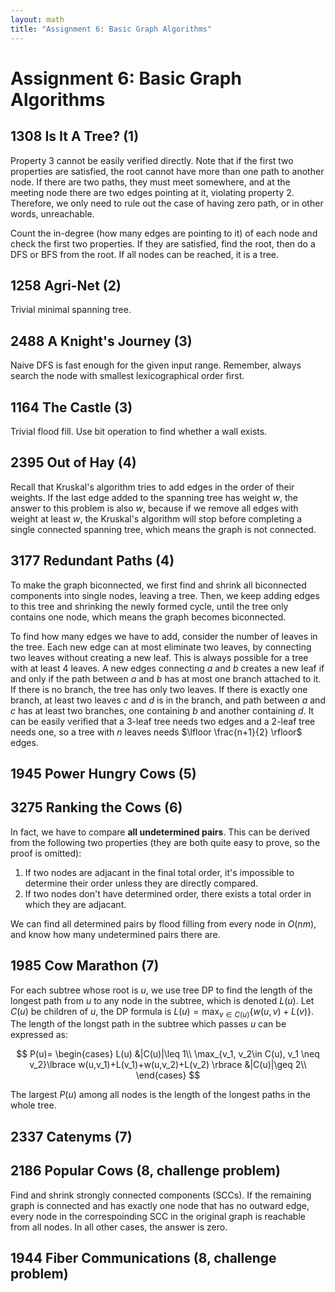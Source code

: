 ```yaml
---
layout: math
title: "Assignment 6: Basic Graph Algorithms"
---
```


# Assignment 6: Basic Graph Algorithms 

## 1308 Is It A Tree? (1) 

Property 3 cannot be easily verified directly. Note that if the first two properties are satisfied, the root cannot have more than one path to another node. If there are two paths, they must meet somewhere, and at the meeting node there are two edges pointing at it, violating property 2. Therefore, we only need to rule out the case of having zero path, or in other words, unreachable.

Count the in-degree (how many edges are pointing to it) of each node and check the first two properties. If they are satisfied, find the root, then do a DFS or BFS from the root. If all nodes can be reached, it is a tree.

## 1258 Agri-Net (2) 

Trivial minimal spanning tree.

## 2488 A Knight's Journey (3) 

Naive DFS is fast enough for the given input range. Remember, always search the node with smallest lexicographical order first.

## 1164 The Castle (3) 

Trivial flood fill. Use bit operation to find whether a wall exists.

## 2395 Out of Hay (4) 

Recall that Kruskal's algorithm tries to add edges in the order of their weights. If the last edge added to the spanning tree has weight $w$, the answer to this problem is also $w$, because if we remove all edges with weight at least $w$, the Kruskal's algorithm will stop before completing a single connected spanning tree, which means the graph is not connected.

## 3177 Redundant Paths (4) 

To make the graph biconnected, we first find and shrink all biconnected components into single nodes, leaving a tree. Then, we keep adding edges to this tree and shrinking the newly formed cycle, until the tree only contains one node, which means the graph becomes biconnected.

To find how many edges we have to add, consider the number of leaves in the tree. Each new edge can at most eliminate two leaves, by connecting two leaves without creating a new leaf. This is always possible for a tree with at least 4 leaves. A new edges connecting $a$ and $b$ creates a new leaf if and only if the path between $a$ and $b$ has at most one branch attached to it. If there is no branch, the tree has only two leaves. If there is exactly one branch, at least two leaves $c$ and $d$ is in the branch, and path between $a$ and $c$ has at least two branches, one containing $b$ and another containing $d$. It can be easily verified that a 3-leaf tree needs two edges and a 2-leaf tree needs one, so a tree with $n$ leaves needs $\lfloor \frac{n+1}{2} \rfloor$ edges.

## 1945 Power Hungry Cows (5) 

## 3275 Ranking the Cows (6)

In fact, we have to compare **all undetermined pairs**. This can be derived from the following two properties (they are both quite easy to prove, so the proof is omitted):

1. If two nodes are adjacant in the final total order, it's impossible to determine their order unless they are directly compared.
2. If two nodes don't have determined order, there exists a total order in which they are adjacant.

We can find all determined pairs by flood filling from every node in $O(nm)$, and know how many undetermined pairs there are.

## 1985 Cow Marathon (7) 

For each subtree whose root is $u$, we use tree DP to find the length of the longest path from $u$ to any node in the subtree, which is denoted $L(u)$. Let $C(u)$ be children of $u$, the DP formula is $L(u)=\max_{v\in C(u)}\lbrace w(u,v)+L(v) \rbrace$. The length of the longst path in the subtree which passes $u$ can be expressed as:

$$
P(u)=
\begin{cases}
L(u) &|C(u)|\leq 1\\
\max_{v_1, v_2\in C(u), v_1 \neq v_2}\lbrace w(u,v_1)+L(v_1)+w(u,v_2)+L(v_2) \rbrace &|C(u)|\geq 2\\
\end{cases}
$$

The largest $P(u)$ among all nodes is the length of the longest paths in the whole tree.

## 2337 Catenyms (7) 

## 2186 Popular Cows (8, challenge problem) 

Find and shrink strongly connected components (SCCs). If the remaining graph is connected and has exactly one node that has no outward edge, every node in the correspoinding SCC in the original graph is reachable from all nodes. In all other cases, the answer is zero.

## 1944 Fiber Communications (8, challenge problem)
